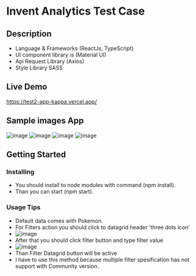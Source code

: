# Invent Analytics Test Case

## Description

* Language & Frameworks (ReactJs, TypeScript)
* UI component library is (Material UI)
* Api Request Library (Axios)
* Style Library SASS

## Live Demo
https://test2-app-kappa.vercel.app/

## Sample images App

  
![image](https://github.com/user-attachments/assets/56d22a73-fb51-4a58-9572-d906393777d8)
![image](https://github.com/user-attachments/assets/4fb42485-2dde-47fb-91d4-5013c14df59b)
![image](https://github.com/user-attachments/assets/ac55f6c3-e90a-4bcd-9b23-3d1e75466fbb)
![image](https://github.com/user-attachments/assets/1722a322-7866-4620-b889-ad2e69857559)

## Getting Started

### Installing

* You should install to node modules with command (npm install).
* Than you can start (npm start).

### Usage Tips

* Default data comes with Pokemon.
* For Filters action you should click to datagrid header 'three dots icon'
* ![image](https://github.com/user-attachments/assets/ca51a0d4-0fa6-40ef-b339-563744f26b7e)
* After that you should click filter button and type filter value
* ![image](https://github.com/user-attachments/assets/5afff386-1660-481c-9b84-a03e10cafb5e)
* Than Filter Datagrid button will be active
* I have to use this method because multiple filter spesification has not support with Community version.

